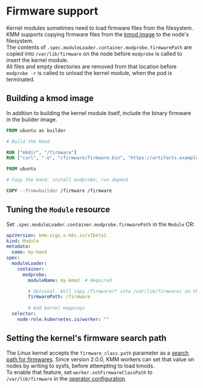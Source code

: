 # Firmware support

Kernel modules sometimes need to load firmware files from the filesystem.
KMM supports copying firmware files from the [kmod image](kmod_image.md)
to the node's filesystem.  
The contents of `.spec.moduleLoader.container.modprobe.firmwarePath` are copied into `/var/lib/firmware` on the node
before `modprobe` is called to insert the kernel module.  
All files and empty directories are removed from that location before `modprobe -r` is called to unload the kernel
module, when the pod is terminated.

## Building a kmod image

In addition to building the kernel module itself, include the binary firmware in the builder image.

```dockerfile
FROM ubuntu as builder

# Build the kmod

RUN ["mkdir", "/firmware"]
RUN ["curl", "-o", "/firmware/firmware.bin", "https://artifacts.example.com/firmware.bin"]

FROM ubuntu

# Copy the kmod, install modprobe, run depmod

COPY --from=builder /firmware /firmware
```

## Tuning the `Module` resource

Set `.spec.moduleLoader.container.modprobe.firmwarePath` in the `Module` CR:

```yaml
apiVersion: kmm.sigs.x-k8s.io/v1beta1
kind: Module
metadata:
  name: my-kmod
spec:
  moduleLoader:
    container:
      modprobe:
        moduleName: my-kmod  # Required

        # Optional. Will copy /firmware/* into /var/lib/firmware/ on the node.
        firmwarePath: /firmware
        
        # Add kernel mappings
  selector:
    node-role.kubernetes.io/worker: ""
```

## Setting the kernel's firmware search path

The Linux kernel accepts the `firmware_class.path` parameter as a
[search path for firmwares](https://www.kernel.org/doc/html/latest/driver-api/firmware/fw_search_path.html).
Since version 2.0.0, KMM workers can set that value on nodes by writing to sysfs, before attempting to load kmods.  
To enable that feature, set `worker.setFirmwareClassPath` to `/var/lib/firmware` in the
[operator configuration](configure.md#workersetfirmwareclasspath).  
